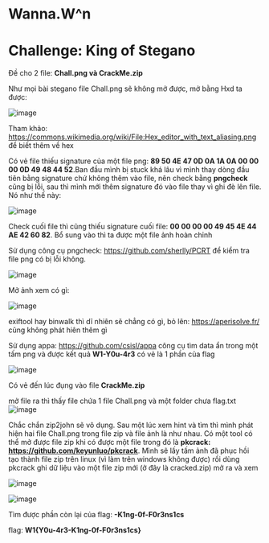 # Wanna.W^n

# Challenge: King of Stegano

Đề cho 2 file: **Chall.png và CrackMe.zip**

Như mọi bài stegano file Chall.png sẽ không mở được, mở bằng Hxd ta được: 

![image](https://user-images.githubusercontent.com/80806913/170880708-deecac91-8e6a-441d-a881-e2016d5731d0.png)

Tham khảo: https://commons.wikimedia.org/wiki/File:Hex_editor_with_text_aliasing.png để biết thêm về hex 

Có vẻ file thiếu signature của một file png: **89 50 4E 47 0D 0A 1A 0A 00 00 00 0D 49 48 44 52**.Ban đầu mình bị stuck khá lâu vì mình thay dòng đầu tiên bằng signature chứ không thêm vào file, nên check bằng **pngcheck** cũng bị lỗi, sau thì mình mới thêm signature đó vào file thay vì ghi đè lên file. Nó như thế này: 

![image](https://user-images.githubusercontent.com/80806913/170881294-88ee03bb-98d6-4742-bac4-1ee33adc12bc.png)

Check cuối file thì cũng thiếu signature cuối file: **00 00 00 00 49 45 4E 44 AE 42 60 82**. Bổ sung vào thì ta được một file ảnh hoàn chỉnh

Sử dụng công cụ pngcheck: https://github.com/sherlly/PCRT để kiểm tra file png có bị lỗi không.

![image](https://user-images.githubusercontent.com/80806913/170885297-0df6415a-b28c-44ea-8862-df4976104232.png)

Mở ảnh xem có gì:

![image](https://user-images.githubusercontent.com/80806913/170885358-93a6d5b4-17d0-420d-a709-86935d1d408f.png)

exiftool hay binwalk thì dĩ nhiên sẽ chẳng có gì, bỏ lên: https://aperisolve.fr/ cũng không phát hiên thêm gì

Sử dụng appa: https://github.com/csisl/appa công cụ tìm data ẩn trong một tấm png và được kết quả **W1-Y0u-4r3** có vẻ là 1 phần của flag

![image](https://user-images.githubusercontent.com/80806913/170885926-7d65a299-d154-46b0-b166-9bc01c91d9d5.png)

Có vẻ đến lúc đụng vào file **CrackMe.zip**

mở file ra thì thấy file chứa 1 file Chall.png và một folder chưa flag.txt
![image](https://user-images.githubusercontent.com/80806913/170885998-d07734c1-ac3b-499e-b6d9-726b2da930c4.png)

Chắc chắn zip2john sẽ vô dụng. Sau một lúc xem hint và tìm thì mình phát hiện hai file Chall.png trong file zip và file ảnh là như nhau.
Có một tool có thể mở được file zip khi có được một file trong đó là **pkcrack: https://github.com/keyunluo/pkcrack**. 
Mình sẽ lấy tấm ảnh đã phục hồi tạo thành file zip trên linux (vì làm trên windows không được) rồi dùng pkcrack ghi dữ liệu vào một file zip mới (ở đây là cracked.zip) mở ra và xem

![image](https://user-images.githubusercontent.com/80806913/170886207-25c23920-30ba-4f12-90bc-aa086c3c09ea.png)

![image](https://user-images.githubusercontent.com/80806913/170886263-b2fd8289-0118-461f-8f74-74b20bfcc35f.png)

Tìm được phần còn lại của flag: **-K1ng-0f-F0r3ns1cs**

flag: **W1{Y0u-4r3-K1ng-0f-F0r3ns1cs}**
